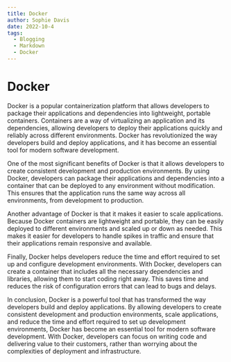 ```yaml
---
title: Docker
author: Sophie Davis
date: 2022-10-4
tags:
  - Blogging
  - Markdown
  - Docker
---
```


# Docker 

Docker is a popular containerization platform that allows developers to package their applications and dependencies into lightweight, portable containers. Containers are a way of virtualizing an application and its dependencies, allowing developers to deploy their applications quickly and reliably across different environments. Docker has revolutionized the way developers build and deploy applications, and it has become an essential tool for modern software development.

One of the most significant benefits of Docker is that it allows developers to create consistent development and production environments. By using Docker, developers can package their applications and dependencies into a container that can be deployed to any environment without modification. This ensures that the application runs the same way across all environments, from development to production.

Another advantage of Docker is that it makes it easier to scale applications. Because Docker containers are lightweight and portable, they can be easily deployed to different environments and scaled up or down as needed. This makes it easier for developers to handle spikes in traffic and ensure that their applications remain responsive and available.

Finally, Docker helps developers reduce the time and effort required to set up and configure development environments. With Docker, developers can create a container that includes all the necessary dependencies and libraries, allowing them to start coding right away. This saves time and reduces the risk of configuration errors that can lead to bugs and delays.

In conclusion, Docker is a powerful tool that has transformed the way developers build and deploy applications. By allowing developers to create consistent development and production environments, scale applications, and reduce the time and effort required to set up development environments, Docker has become an essential tool for modern software development. With Docker, developers can focus on writing code and delivering value to their customers, rather than worrying about the complexities of deployment and infrastructure.
